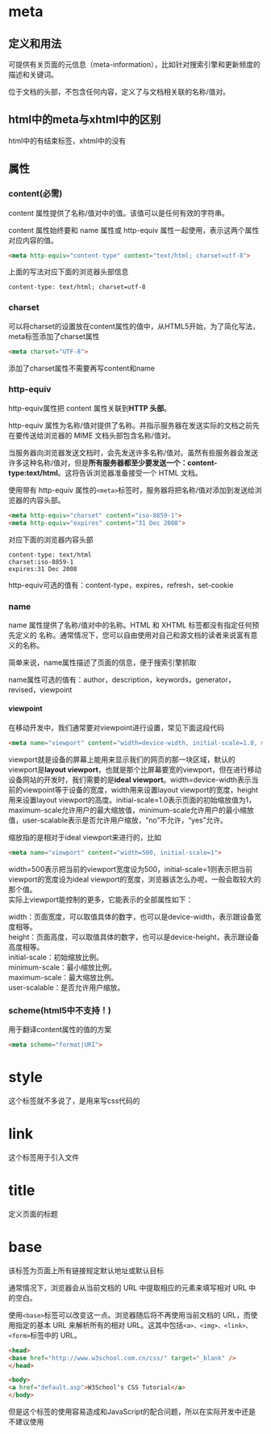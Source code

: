 # meta

## 定义和用法
可提供有关页面的元信息（meta-information），比如针对搜索引擎和更新频度的描述和关键词。

位于文档的头部，不包含任何内容，定义了与文档相关联的名称/值对。

## html中的meta与xhtml中的区别
html中的有结束标签，xhtml中的没有

## 属性

### **content(必需)**
content 属性提供了名称/值对中的值。该值可以是任何有效的字符串。

content 属性始终要和 name 属性或 http-equiv 属性一起使用，表示这两个属性对应内容的值。
```html
<meta http-equiv="content-type" content="text/html; charset=utf-8">
```
上面的写法对应下面的浏览器头部信息
```
content-type: text/html; charset=utf-8
```
### **charset**
可以将charset的设置放在content属性的值中，从HTML5开始，为了简化写法，meta标签添加了charset属性
```html
<meta charset="UTF-8">
```
添加了charset属性不需要再写content和name

### **http-equiv**
http-equiv属性把 content 属性关联到**HTTP 头部**。

http-equiv 属性为名称/值对提供了名称。并指示服务器在发送实际的文档之前先在要传送给浏览器的 MIME 文档头部包含名称/值对。

当服务器向浏览器发送文档时，会先发送许多名称/值对。虽然有些服务器会发送许多这种名称/值对，但是**所有服务器都至少要发送一个：content-type:text/html**。这将告诉浏览器准备接受一个 HTML 文档。

使用带有 http-equiv 属性的``` <meta> ```标签时，服务器将把名称/值对添加到发送给浏览器的内容头部。

```html
<meta http-equiv="charset" content="iso-8859-1">
<meta http-equiv="expires" content="31 Dec 2008">
```
对应下面的浏览器内容头部
```
content-type: text/html
charset:iso-8859-1
expires:31 Dec 2008
```

http-equiv可选的值有：content-type，expires，refresh，set-cookie

### **name**
name 属性提供了名称/值对中的名称。HTML 和 XHTML 标签都没有指定任何预先定义的 <meta> 名称。通常情况下，您可以自由使用对自己和源文档的读者来说富有意义的名称。

简单来说，name属性描述了页面的信息，便于搜索引擎抓取

name属性可选的值有：author，description，keywords，generator，revised，viewpoint


#### viewpoint
在移动开发中，我们通常要对viewpoint进行设置，常见下面这段代码
```html
<meta name="viewport" content="width=device-width, initial-scale=1.0, maximum-scale=1.0, user-scalable=0">
```
viewport就是设备的屏幕上能用来显示我们的网页的那一块区域，默认的viewport是**layout viewport**，也就是那个比屏幕要宽的viewport，但在进行移动设备网站的开发时，我们需要的是**ideal viewport**。width=device-width表示当前的viewpoint等于设备的宽度，width用来设置layout viewport的宽度，height用来设置layout viewport的高度。initial-scale=1.0表示页面的初始缩放值为1，maximum-scale允许用户的最大缩放值，minimum-scale允许用户的最小缩放值，user-scalable表示是否允许用户缩放，“no”不允许，“yes”允许。

缩放指的是相对于ideal viewport来进行的，比如
```html
<meta name="viewport" content="width=500, initial-scale=1">
```
width=500表示把当前的viewport宽度设为500，initial-scale=1则表示把当前viewport的宽度设为ideal viewport的宽度，浏览器该怎么办呢，一般会取较大的那个值。  
实际上viewport能控制的更多，它能表示的全部属性如下：

width：页面宽度，可以取值具体的数字，也可以是device-width，表示跟设备宽度相等。  
height：页面高度，可以取值具体的数字，也可以是device-height，表示跟设备高度相等。  
initial-scale：初始缩放比例。  
minimum-scale：最小缩放比例。  
maximum-scale：最大缩放比例。  
user-scalable：是否允许用户缩放。  
### **scheme(html5中不支持！)**
用于翻译content属性的值的方案
```html
<meta scheme="format|URI">
```
# style
这个标签就不多说了，是用来写css代码的

# link
这个标签用于引入文件

# title
定义页面的标题

# base
该标签为页面上所有链接规定默认地址或默认目标

通常情况下，浏览器会从当前文档的 URL 中提取相应的元素来填写相对 URL 中的空白。

使用``` <base> ```标签可以改变这一点。浏览器随后将不再使用当前文档的 URL，而使用指定的基本 URL 来解析所有的相对 URL。这其中包括``` <a>、<img>、<link>、<form> ```标签中的 URL。

```html
<head>
<base href="http://www.w3school.com.cn/css/" target="_blank" />
</head>

<body>
<a href="default.asp">W3School's CSS Tutorial</a>
</body>
```
但是这个标签的使用容易造成和JavaScript的配合问题，所以在实际开发中还是不建议使用

